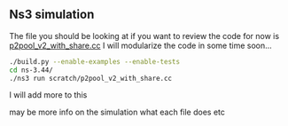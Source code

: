 ## Ns3 simulation ##

The file you should be looking at if you want to review the code for now is [p2pool_v2_with_share.cc](https://github.com/p2poolv2/Ns3_simulation/blob/main/ns-3.44/scratch/p2pool_v2_with_share.cc)
I will modularize the code in some time soon...
```bash
./build.py --enable-examples --enable-tests
cd ns-3.44/
./ns3 run scratch/p2pool_v2_with_share.cc
```
I will add more to this 

may be more info on the simulation what each file does etc 

